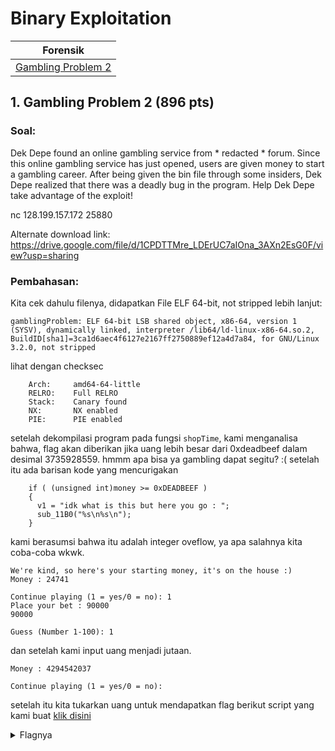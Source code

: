 # Binary Exploitation

| Forensik  |
| ------------- |
| [Gambling Problem 2](#1-gambling-problem-2-896-pts)|

## 1. Gambling Problem 2 (896 pts)

### Soal: 
Dek Depe found an online gambling service from * redacted * forum. Since this online gambling service has just opened, users are given money to start a gambling career. After being given the bin file through some insiders, Dek Depe realized that there was a deadly bug in the program. Help Dek Depe take advantage of the exploit!

nc 128.199.157.172 25880

Alternate download link:
https://drive.google.com/file/d/1CPDTTMre_LDErUC7aIOna_3AXn2EsG0F/view?usp=sharing

### Pembahasan: 
Kita cek dahulu filenya, didapatkan
File ELF 64-bit, not stripped
lebih lanjut:
```
gamblingProblem: ELF 64-bit LSB shared object, x86-64, version 1 (SYSV), dynamically linked, interpreter /lib64/ld-linux-x86-64.so.2, BuildID[sha1]=3ca1d6aec4f6127e2167ff2750889ef12a4d7a84, for GNU/Linux 3.2.0, not stripped
```
lihat dengan checksec
```
	Arch:     amd64-64-little
    RELRO:    Full RELRO
    Stack:    Canary found
    NX:       NX enabled
    PIE:      PIE enabled

```
setelah dekompilasi program pada fungsi <code>shopTime</code>, kami menganalisa bahwa, flag akan diberikan jika uang lebih besar dari 0xdeadbeef dalam desimal 3735928559. hmmm apa bisa ya gambling dapat segitu? :( setelah itu ada barisan kode yang mencurigakan 
```
    if ( (unsigned int)money >= 0xDEADBEEF )
    {
      v1 = "idk what is this but here you go : ";
      sub_11B0("%s\n%s\n");
    }
```
kami berasumsi bahwa itu adalah integer oveflow, ya apa salahnya kita coba-coba wkwk. 
```
We're kind, so here's your starting money, it's on the house :)
Money : 24741

Continue playing (1 = yes/0 = no): 1
Place your bet : 90000
90000

Guess (Number 1-100): 1

```
dan setelah kami input uang menjadi jutaan.
```
Money : 4294542037

Continue playing (1 = yes/0 = no): 

```
setelah itu kita tukarkan uang untuk mendapatkan flag
berikut script yang kami buat [klik disini](https://github.com/ahm4ddm/Arsip-WU/blob/binary/Compfest%202020/Binary%20Exploitation/gambling-problem-2/solver.py)

<details>
<summary>Flagnya</summary>
COMPFEST12{laptop_pembuat_soalnya_BSOD_so_this_is_Zafirr_again_lol_39cbc5}
</details>

